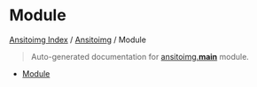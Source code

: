 # Module

[Ansitoimg Index](../README.md#ansitoimg-index) / [Ansitoimg](./index.md#ansitoimg) / Module

> Auto-generated documentation for [ansitoimg.__main__](../../../ansitoimg/__main__.py) module.
- [Module](#module)
